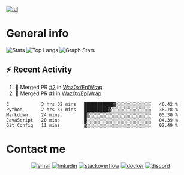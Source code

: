
[![lul](https://readme-typing-svg.herokuapp.com?font=futura&color=15F6F7&size=30&center=true&multiline=true&width=1500&height=150&lines=Hi%2C+i'm+R%C3%A9my+%F0%9F%91%8B;I'm+a+%F0%9F%9A%80+french+developer%F0%9F%9A%80;Actually+I'm+a+second+year+Student+at+EPITECH;%E2%AC%87%EF%B8%8F+here+is+a+rapid+overview+of+my+activity+%E2%AC%87%EF%B8%8F)](https://www.youtube.com/watch?v=iik25wqIuFo)

# General info

![Stats](https://github-readme-stats.vercel.app/api?username=Waz0x&count_private=true&theme=tokyonight&hide=stars&show_icons=true)
![Top Langs](https://github-readme-stats.vercel.app/api/top-langs/?username=Waz0x&layout=compact&theme=tokyonight)
![Graph Stats](https://activity-graph.herokuapp.com/graph?username=Waz0x&bg_color=141321&color=FF9DD9&line=FF9DD9&point=9dffc3)

## :zap: Recent Activity

<!--START_SECTION:activity-->
1. 🎉 Merged PR [#2](https://github.com/Waz0x/EpiWrap/pull/2) in [Waz0x/EpiWrap](https://github.com/Waz0x/EpiWrap)
2. 🎉 Merged PR [#1](https://github.com/Waz0x/EpiWrap/pull/1) in [Waz0x/EpiWrap](https://github.com/Waz0x/EpiWrap)
<!--END_SECTION:activity-->

<!--START_SECTION:waka-->
```text
C            3 hrs 32 mins   ███████████▓░░░░░░░░░░░░░   46.42 % 
Python       2 hrs 57 mins   █████████▓░░░░░░░░░░░░░░░   38.78 % 
Markdown     24 mins         █▒░░░░░░░░░░░░░░░░░░░░░░░   05.30 % 
JavaScript   20 mins         █░░░░░░░░░░░░░░░░░░░░░░░░   04.39 % 
Git Config   11 mins         ▓░░░░░░░░░░░░░░░░░░░░░░░░   02.49 % 
```
<!--END_SECTION:waka-->

# Contact me

<p align="center">
  <a href="mailto:remy.noulin@epitech.eu"><img src="https://img.icons8.com/color/96/000000/ms-outlook.png" alt="email"/></a>
  <a href="https://www.linkedin.com/in/remynoulin/"><img src="https://img.icons8.com/color/96/000000/linkedin.png" alt="linkedin"/></a>
  <a href="https://stackoverflow.com/users/15754672/r%c3%a9my-noulin"><img src="https://img.icons8.com/color/96/000000/stackoverflow.png" alt="stackoverflow"/></a>
  <a href="https://hub.docker.com/u/waz0x"><img src="https://img.icons8.com/color/96/000000/docker.png" alt="docker"/></a>
  <a href="https://discord.com/users/606758395583922176"><img src="https://img.icons8.com/color/96/000000/discord-logo.png" alt="discord"/></a>
</p>
